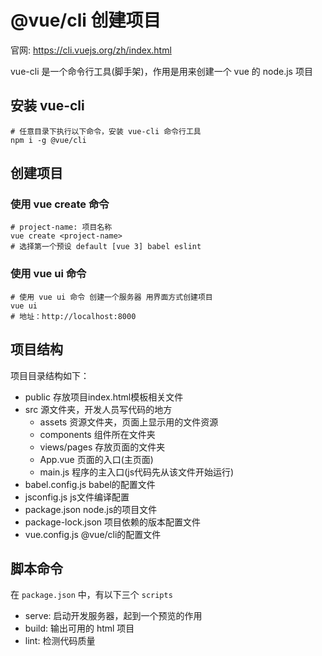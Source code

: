 # @vue/cli 创建项目

官网: <https://cli.vuejs.org/zh/index.html>

vue-cli 是一个命令行工具(脚手架)，作用是用来创建一个 vue 的 node.js 项目

## 安装 vue-cli

```shell
# 任意目录下执行以下命令，安装 vue-cli 命令行工具
npm i -g @vue/cli
```

## 创建项目

### 使用 vue create 命令

```shell
# project-name: 项目名称
vue create <project-name>
# 选择第一个预设 default [vue 3] babel eslint
```

### 使用 vue ui 命令

```shell
# 使用 vue ui 命令 创建一个服务器 用界面方式创建项目
vue ui
# 地址：http://localhost:8000
```

## 项目结构

项目目录结构如下：

- public 存放项目index.html模板相关文件
- src 源文件夹，开发人员写代码的地方
  - assets 资源文件夹，页面上显示用的文件资源
  - components 组件所在文件夹
  - views/pages 存放页面的文件夹
  - App.vue 页面的入口(主页面)
  - main.js 程序的主入口(js代码先从该文件开始运行)
- babel.config.js babel的配置文件
- jsconfig.js js文件编译配置
- package.json node.js的项目文件
- package-lock.json 项目依赖的版本配置文件
- vue.config.js @vue/cli的配置文件

## 脚本命令

在 `package.json` 中，有以下三个 `scripts`

- serve: 启动开发服务器，起到一个预览的作用
- build: 输出可用的 html 项目
- lint: 检测代码质量
